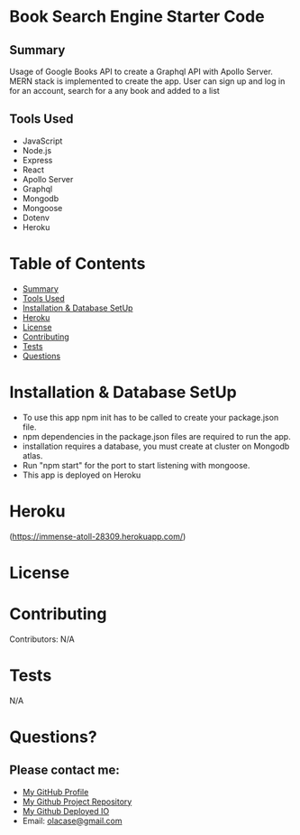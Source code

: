# Book Search Engine Starter Code


## Summary

Usage of Google Books API to create a Graphql API with Apollo Server. MERN stack is implemented to create the app. User can sign up and log in for an account, search for a any book and added to a list

## Tools Used

* JavaScript
* Node.js
* Express
* React
* Apollo Server
* Graphql
* Mongodb
* Mongoose
* Dotenv
* Heroku





# Table of Contents 
* [Summary](#Summary)
* [Tools Used](#Tools)
* [Installation & Database SetUp](#Installation)
* [Heroku](#Heroku)
* [License](#license)
* [Contributing](#contributing)
* [Tests](#tests)
* [Questions](#questions)

# Installation & Database SetUp
* To use this app npm init has to be called to create your package.json file.
* npm dependencies in the package.json files are required to run the app.
* installation requires a database, you must create at cluster on Mongodb atlas.
* Run "npm start" for the port to start listening with mongoose.
* This app is deployed on Heroku




# Heroku


(https://immense-atoll-28309.herokuapp.com/)


# License

# Contributing
​Contributors: N/A

# Tests
N/A

# Questions?
## Please contact me:
  * [My GitHub Profile](https://github.com/olacase)
  * [My Github Project Repository](https://github.com/olacase/MERN-Book-Search-Engine)
  * [My Github Deployed IO](https://jcgom3.github.io/Challenge-21-MERN-Book-Search-Engine/)
  * Email: [olacase@gmail.com](mailto:olacase@gmail.com)
